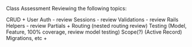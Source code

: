 Class Assessment
Reviewing the following topics:


CRUD +
User Auth - review
Sessions - review
Validations - review
Rails Helpers - review
Partials +
Routing (nested routing review)
Testing (Model, Feature, 100% coverage, review model testing)
Scope(?) (Active Record)
Migrations, etc +
